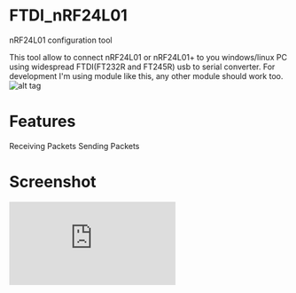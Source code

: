 FTDI_nRF24L01
=============

nRF24L01 configuration tool

This tool allow to connect nRF24L01 or nRF24L01+ to you windows/linux PC using widespread FTDI(FT232R and FT245R) usb to serial converter.
For development I'm using module like this, any other module should work too.
![alt tag](http://i00.i.aliimg.com/photo/v1/705790468/FT232RL_module_USB_to_TTL_UART_3.jpg)

Features
========

Receiving Packets
Sending Packets

Screenshot
==========

![alt tag](http://forum.easyelectronics.ru/download/file.php?id=18177&t=1)

